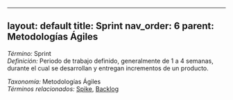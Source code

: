 
---
layout: default
title: Sprint
nav_order: 6
parent: Metodologías Ágiles
---

*Término:* Sprint  
*Definición:* Periodo de trabajo definido, generalmente de 1 a 4 semanas, durante el cual se desarrollan y entregan incrementos de un producto.

*Taxonomía:* Metodologías Ágiles  
*Términos relacionados:* [Spike](https://maleniski.github.io/diccionario-angl-tec-mx/docs/alfabeticamente/S/spike/), [Backlog](https://maleniski.github.io/diccionario-angl-tec-mx/docs/alfabeticamente/B/backlog/)
